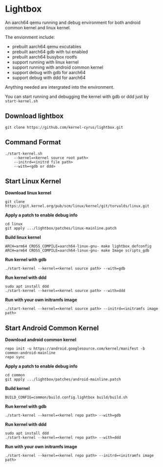 Lightbox
=============================

An aarch64 qemu running and debug environment for both android common kernel and linux kernel.

The envionment include:
- prebuilt aarch64 qemu excutables
- prebuilt aarch64 gdb with tui enabled
- prebuilt aarch64 busybox rootfs
- support running with linux kernel
- support running with android common kernel
- support debug with gdb for aarch64
- support debug with ddd for aarch64

Anything needed are intergrated into the environment.

You can start running and debugging the kernel with gdb or ddd just by `start-kernel.sh`

Download lightbox
-----------------------------

```
git clone https://github.com/kernel-cyrus/lightbox.git
```

Command Format
-----------------------------

```
./start-kernel.sh
    --kernel=<kernel source root path>
    --initrd=<initrd file path>
    --with=<gdb or ddd>
```

Start Linux Kernel
-----------------------------

**Download linux kernel**

```
git clone https://git.kernel.org/pub/scm/linux/kernel/git/torvalds/linux.git
```

**Apply a patch to enable debug info**

```
cd linux
git apply .../lightbox/patches/linux-mainline.patch
```

**Build linux kernel**

```
ARCH=arm64 CROSS_COMPILE=aarch64-linux-gnu- make lightbox_defconfig
ARCH=arm64 CROSS_COMPILE=aarch64-linux-gnu- make Image scripts_gdb
```

**Run kernel with gdb**

```
./start-kernel --kernel=<kernel source path> --with=gdb
```

**Run kernel with ddd**

```
sudo apt install ddd
./start-kernel --kernel=<kernel source path> --with=ddd
```

**Run with your own initramfs image**

```
./start-kernel --kernel=<kernel source path> --initrd=<initramfs image path>
```

Start Android Common Kernel
-----------------------------

**Download android common kernel**

```
repo init -u https://android.googlesource.com/kernel/manifest -b common-android-mainline
repo sync
```

**Apply a patch to enable debug info**

```
cd common
git apply .../lightbox/patches/android-mainline.patch
```

**Build kernel**

```
BUILD_CONFIG=common/build.config.lightbox build/build.sh
```

**Run kernel with gdb**

```
./start-kernel --kernel=<kernel repo path> --with=gdb
```

**Run kernel with ddd**

```
sudo apt install ddd
./start-kernel --kernel=<kernel repo path> --with=ddd
```

**Run with your own initramfs image**

```
./start-kernel --kernel=<kernel repo path> --initrd=<initramfs image path>
```
